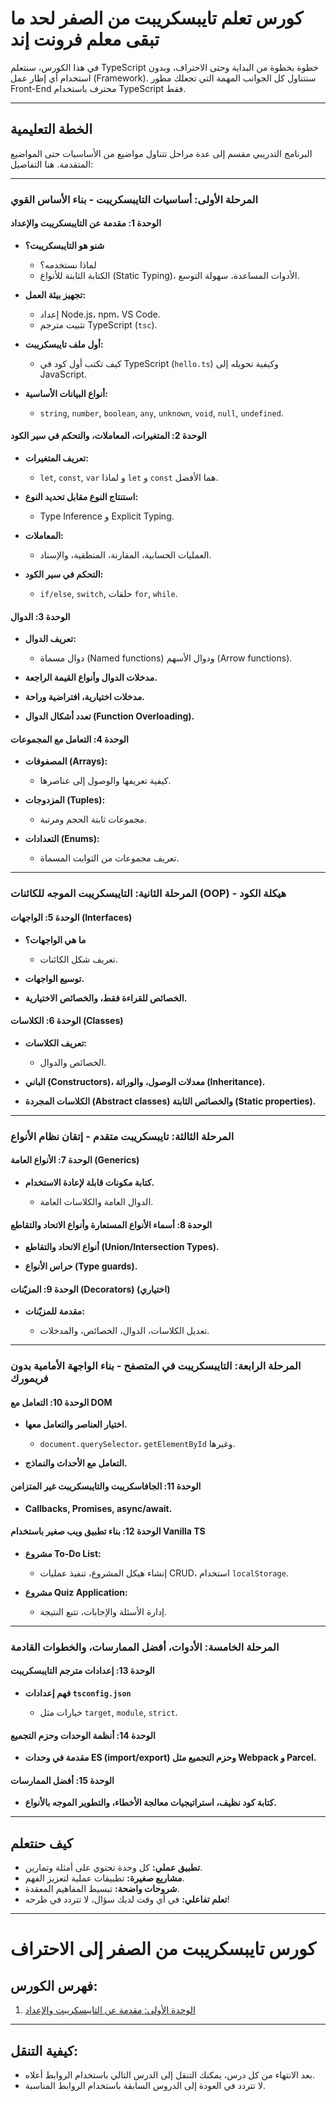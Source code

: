 

# كورس تعلم تايبسكريبت من الصفر لحد ما تبقى معلم فرونت إند

في هذا الكورس، سنتعلم TypeScript خطوة بخطوة من البداية وحتى الاحتراف، وبدون استخدام أي إطار عمل (Framework). سنتناول كل الجوانب المهمة التي تجعلك مطور Front-End محترف باستخدام TypeScript فقط.

---

## الخطة التعليمية

البرنامج التدريبي مقسم إلى عدة مراحل تتناول مواضيع من الأساسيات حتى المواضيع المتقدمة. هنا التفاصيل:

---

### المرحلة الأولى: أساسيات التايبسكريبت - بناء الأساس القوي

#### الوحدة 1: مقدمة عن التايبسكريبت والإعداد

* **شنو هو التايبسكريبت؟**

  * لماذا نستخدمه؟
  * الكتابة الثابتة للأنواع (Static Typing)، الأدوات المساعدة، سهولة التوسع.

* **تجهيز بيئة العمل:**

  * إعداد Node.js، npm، VS Code.
  * تثبيت مترجم TypeScript (`tsc`).

* **أول ملف تايبسكريبت:**

  * كيف تكتب أول كود في TypeScript (`hello.ts`) وكيفية تحويله إلى JavaScript.

* **أنواع البيانات الأساسية:**

  * `string`, `number`, `boolean`, `any`, `unknown`, `void`, `null`, `undefined`.

#### الوحدة 2: المتغيرات، المعاملات، والتحكم في سير الكود

* **تعريف المتغيرات:**

  * `let`, `const`, `var` و لماذا `let` و `const` هما الأفضل.

* **استنتاج النوع مقابل تحديد النوع:**

  * Type Inference و Explicit Typing.

* **المعاملات:**

  * العمليات الحسابية، المقارنة، المنطقية، والإسناد.

* **التحكم في سير الكود:**

  * `if/else`, `switch`, حلقات `for`, `while`.

#### الوحدة 3: الدوال

* **تعريف الدوال:**

  * دوال مسماة (Named functions) ودوال الأسهم (Arrow functions).

* **مدخلات الدوال وأنواع القيمة الراجعة.**

* **مدخلات اختيارية، افتراضية وراحة.**

* **تعدد أشكال الدوال (Function Overloading).**

#### الوحدة 4: التعامل مع المجموعات

* **المصفوفات (Arrays):**

  * كيفية تعريفها والوصول إلى عناصرها.

* **المزدوجات (Tuples):**

  * مجموعات ثابتة الحجم ومرتبة.

* **التعدادات (Enums):**

  * تعريف مجموعات من الثوابت المسماة.

---

### المرحلة الثانية: التايبسكريبت الموجه للكائنات (OOP) - هيكلة الكود

#### الوحدة 5: الواجهات (Interfaces)

* **ما هي الواجهات؟**

  * تعريف شكل الكائنات.

* **توسيع الواجهات.**

* **الخصائص للقراءة فقط، والخصائص الاختيارية.**

#### الوحدة 6: الكلاسات (Classes)

* **تعريف الكلاسات:**

  * الخصائص والدوال.

* **الباني (Constructors)، معدلات الوصول، والوراثة (Inheritance).**

* **الكلاسات المجردة (Abstract classes) والخصائص الثابتة (Static properties).**

---

### المرحلة الثالثة: تايبسكريبت متقدم - إتقان نظام الأنواع

#### الوحدة 7: الأنواع العامة (Generics)

* **كتابة مكونات قابلة لإعادة الاستخدام.**

  * الدوال العامة والكلاسات العامة.

#### الوحدة 8: أسماء الأنواع المستعارة وأنواع الاتحاد والتقاطع

* **أنواع الاتحاد والتقاطع (Union/Intersection Types).**

* **حراس الأنواع (Type guards).**

#### الوحدة 9: المزيّنات (Decorators) (اختياري)

* **مقدمة للمزيّنات:**

  * تعديل الكلاسات، الدوال، الخصائص، والمدخلات.

---

### المرحلة الرابعة: التايبسكريبت في المتصفح - بناء الواجهة الأمامية بدون فريمورك

#### الوحدة 10: التعامل مع DOM

* **اختيار العناصر والتعامل معها.**

  * `document.querySelector`، `getElementById` وغيرها.

* **التعامل مع الأحداث والنماذج.**

#### الوحدة 11: الجافاسكريبت والتايبسكريبت غير المتزامن

* **Callbacks, Promises, async/await.**

#### الوحدة 12: بناء تطبيق ويب صغير باستخدام Vanilla TS

* **مشروع To-Do List:**

  * إنشاء هيكل المشروع، تنفيذ عمليات CRUD، استخدام `localStorage`.

* **مشروع Quiz Application:**

  * إدارة الأسئلة والإجابات، تتبع النتيجة.

---

### المرحلة الخامسة: الأدوات، أفضل الممارسات، والخطوات القادمة

#### الوحدة 13: إعدادات مترجم التايبسكريبت

* **فهم إعدادات `tsconfig.json`**

  * خيارات مثل `target`, `module`, `strict`.

#### الوحدة 14: أنظمة الوحدات وحزم التجميع

* **مقدمة في وحدات ES (import/export) وحزم التجميع مثل Webpack و Parcel.**

#### الوحدة 15: أفضل الممارسات

* **كتابة كود نظيف، استراتيجيات معالجة الأخطاء، والتطوير الموجه بالأنواع.**

---

## كيف حنتعلم

* **تطبيق عملي:** كل وحدة تحتوي على أمثلة وتمارين.
* **مشاريع صغيرة:** تطبيقات عملية لتعزيز الفهم.
* **شروحات واضحة:** تبسيط المفاهيم المعقدة.
* **تعلم تفاعلي:** في أي وقت لديك سؤال، لا تتردد في طرحه!

---


# كورس تايبسكريبت من الصفر إلى الاحتراف

## فهرس الكورس:
1. [الوحدة الأولى: مقدمة عن التايبسكريبت والإعداد](./Unit1_IntroductiontoTypeScriptandSetup.md)


---

## كيفية التنقل:
- بعد الانتهاء من كل درس، يمكنك التنقل إلى الدرس التالي باستخدام الروابط أعلاه.
- لا تتردد في العودة إلى الدروس السابقة باستخدام الروابط المناسبة.
